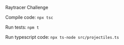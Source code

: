 Raytracer Challenge

Compile code:
`npx tsc`

Run tests:
`npm t`

Run typescript code:
`npx ts-node src/projectiles.ts`
